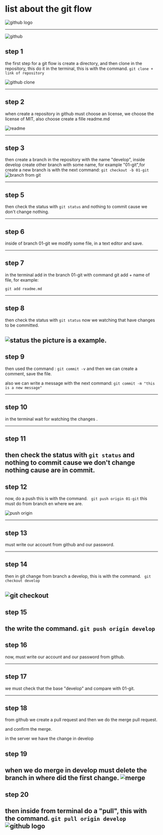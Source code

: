 # list about the git flow

![github logo](https://miro.medium.com/max/2400/1*WaaXnUvhvrswhBJSw4YTuQ.png) 

---

![github](https://csharpcorner.azureedge.net/article/git-and-github-version-control-local-and-remote-repository/Images/Git%20And%20Github%20Version%20Control.png) 

## step 1
the first step for a git flow is create a directory, and then clone in the repository, this do it in the terminal,  this is with the command. 
``git clone + link of repository``


![github clone](https://docs.github.com/assets/images/help/repository/https-url-clone.png) 

---
## step 2
 when create a repository in github must choose an license, we choose the license of MIT, also choose create a fille readme.md

![readme](https://fileinfo.es/images/file-format/md.png) 

---
## step 3
then create a branch in the repository with the name "develop", inside develop create other branch with some name, for example "01-git",for create a new branch is with the next command:
``git checkout -b 01-git ``
![branch from git](https://backlog.com/app/themes/backlog-child/assets/img/guides/git/collaboration/using_branches_001.png) 

---

## step 5
then check the status with 
`` git status ``
and nothing to commit cause we don't change nothing.

---
## step 6
inside of branch 01-git we modify some file, in a text editor and save.

---
## step 7
 in the terminal add in the branch 01-git with command git add + name of file, for example:

``git add readme.md	 ``

---

## step 8
then check the status with 
`` git status ``
now we watching that have changes to be committed.

![status](https://www.toolsqa.com/wp-content/gallery/git/git_status_untracked_file-1.png) 
the picture is a example.
---
## step 9
 then used the command :
`` git commit -v `` 
and then we can create a comment, save the file.

also we can write a message with the next command:
``git commit -m "this is a new message" ``

---
## step 10 
 in the terminal wait for watching the changes .

---
## step 11
then check the status with 
`` git status ``
and nothing to commit cause we don't change nothing cause are in commit.
---

## step 12
now, do a push this is with the command. 
`` git push origin 01-git``
this must do from branch en where we are.

![push origin](https://assets-global.website-files.com/5d514fd9493b0575f03520bd/5e2a15c9b3437b2c33018f6f_1*E1Ypr2GO9CVgbbqrguB2Qw.gif) 


---
## step 13
must write our account from github and our password.

---

## step 14
then in git change from branch a develop, this is with the command.
`` git checkout develop``

![git checkout ](https://static.javatpoint.com/tutorial/git/images/git-checkout.png) 
---

## step 15
the write the command. 
`` git push origin develop ``
---
 
## step 16
now, must write our account and our password from github.

---
 
## step 17

we must check that the base "develop" and compare with 01-git.

---

## step 18
from github we create a pull request and then we do the merge pull request.

and confirm the merge.

in the server we have the change in develop

## step 19
when we do merge in develop must delete the branch in where did the first change.
![merge](https://developers.sap.com/tutorials/webide-github-merge-pull-request/_jcr_content.github-proxy.1608398416.file/p6_4.png) 
---

## step 20
then inside from terminal do a "pull", this with the command. 
``git pull origin develop  `` 
![github logo](https://64.media.tumblr.com/9fb0685ca9c513197d3be0f4fd186e12/tumblr_inline_ps7dd2ta811wthf4f_540.png) 
---